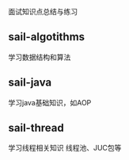 
面试知识点总结与练习

## sail-algotithms
学习数据结构和算法

## sail-java
学习java基础知识，如AOP

## sail-thread
学习线程相关知识 线程池、JUC包等

